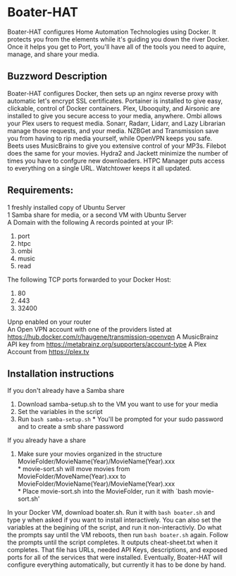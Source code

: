 # Boater-HAT
Boater-HAT configures Home Automation Technologies using Docker. It protects you from the elements while it's guiding you down the river Docker. Once it helps you get to Port, you'll have all of the tools you need to aquire, manage, and share your media.

## Buzzword Description
Boater-HAT configures Docker, then sets up an nginx reverse proxy with automatic let's encrypt SSL certificates. Portainer is installed to give easy, clickable, control of Docker containers. Plex, Ubooquity, and Airsonic are installed to give you secure access to your media, anywhere. Ombi allows your Plex users to request media. Sonarr, Radarr, Lidarr, and Lazy Librarian manage those requests, and your media. NZBGet and Transmission save you from having to rip media yourself, while OpenVPN keeps you safe. Beets uses MusicBrains to give you extensive control of your MP3s. Filebot does the same for your movies. Hydra2 and Jackett minimize the number of times you have to confgure new downloaders. HTPC Manager puts access to everything on a single URL. Watchtower keeps it all updated.  

## Requirements:  
1 freshly installed copy of Ubuntu Server  
1 Samba share for media, or a second VM with Ubuntu Server  
A Domain with the following A records pointed at your IP:  
  1. port
  1. htpc
  1. ombi
  1. music
  1. read
  
The following TCP ports forwarded to your Docker Host:
  1. 80
  1. 443
  1. 32400

Upnp enabled on your router  
An Open VPN account with one of the providers listed at https://hub.docker.com/r/haugene/transmission-openvpn
A MusicBrainz API key from https://metabrainz.org/supporters/account-type
A Plex Account from https://plex.tv

## Installation instructions
If you don't already have a Samba share  
  1. Download samba-setup.sh to the VM you want to use for your media
  1. Set the variables in the script
  1. Run `bash samba-setup.sh`
    * You'll be prompted for your sudo password and to create a smb share password  
	
If you already have a share  
  1. Make sure your movies organized in the structure MovieFolder/MovieName(Year)/MovieName(Year).xxx  
    * movie-sort.sh will move movies from MovieFolder/MoveName(Year).xxx to MovieFolder/MovieName(Year)/MovieName(Year).xxx  
	* Place movie-sort.sh into the MovieFolder, run it with `bash movie-sort.sh'
	
In your Docker VM, download boater.sh. Run it with `bash boater.sh` and type y when asked if you want to install interactively. You can also set the variables at the begining of the script, and run it non-interactivly. 
Do what the prompts say until the VM reboots, then run `bash boater.sh` again. Follow the prompts until the script completes. 
It outputs cheat-sheet.txt when it completes. That file has URLs, needed API Keys, descriptions, and exposed ports for all of the services that were installed. Eventually, Boater-HAT will configure everything automatically, but currently it has to be done by hand.